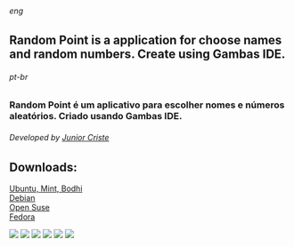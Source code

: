 ###### _eng_
## Random Point is a application for choose names and random numbers. Create using Gambas IDE. 


###### _pt-br_
### Random Point é um aplicativo para escolher nomes e números aleatórios. Criado usando Gambas IDE. 
###### Developed by <a href="https://www.informaticode.com.br/p/junior-criste.html">Junior Criste</a>

## Downloads:
<a href="https://github.com/JuniorCriste/RANDOM-POINT/releases/download/1.0/random-point.deb">Ubuntu, Mint, Bodhi</a><br />
<a href="https://github.com/JuniorCriste/RANDOM-POINT/releases/download/1.0/random-point-fordebian.deb">Debian</a><br />
<a href="https://github.com/JuniorCriste/RANDOM-POINT/releases/download/1.0/random-point-forsuse.rpm">Open Suse</a><br />
<a href="https://github.com/JuniorCriste/RANDOM-POINT/releases/download/1.0/random-point-forfedora.rpm">Fedora</a><br />



<img src="https://2.bp.blogspot.com/-X2g_iU3G9XQ/Xp3j4qwl5_I/AAAAAAAAG18/uXDMy1M0-K0sYMUDsWKSPzwWBMK--uKmQCLcBGAsYHQ/s1600/capt1.png">

<img src="https://4.bp.blogspot.com/-ia2qd2cFl-0/Xp3j48hSQXI/AAAAAAAAG2E/FwbB-a2rbkUHUym96HXXh9pXsYUKBqBEwCLcBGAsYHQ/s1600/capt2.png">

<img src="https://2.bp.blogspot.com/-UaEDoOCURyc/Xp38960SjMI/AAAAAAAAG2o/B1I0SsKx0lw7WdBjUF8In2dxrzyJeRqOQCLcBGAsYHQ/s1600/capt3.png">

<img src="hhttps://1.bp.blogspot.com/-eNVN295x4Rw/Xp389kbhFxI/AAAAAAAAG2k/l2kOo71_vIMaTxxtcXhN8KyAxvBOWCk1wCLcBGAsYHQ/s1600/capt4.png">

<img src="https://1.bp.blogspot.com/-Wc9aD-s4-j8/Xp3895K60AI/AAAAAAAAG2s/Tf6h5naQSNAY7xQQbZwcffEl0sIh1FWxwCLcBGAsYHQ/s1600/capt5.png">

<img src="https://1.bp.blogspot.com/-1P5nArdb2PU/Xp38-503TZI/AAAAAAAAG2w/6jzap4WCBwMmwebAul2PgB5XsYB3EXkNQCLcBGAsYHQ/s1600/capt6.png">

